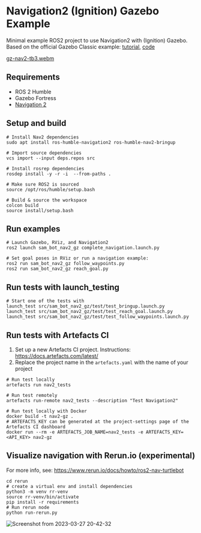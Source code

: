 
# Navigation2 (Ignition) Gazebo Example
Minimal example ROS2 project to use Navigation2 with (Ignition) Gazebo. Based on the official Gazebo Classic example: [tutorial](https://navigation.ros.org/setup_guides/index.html), [code](https://github.com/ros-planning/navigation2_tutorials/tree/master/sam_bot_description)

[gz-nav2-tb3.webm](https://user-images.githubusercontent.com/2298371/226628768-818a7c3f-e5e1-49c6-b819-112c2cfa668b.webm)

## Requirements
 - ROS 2 Humble
 - Gazebo Fortress
 - [Navigation 2](https://navigation.ros.org/build_instructions/index.html#install)

## Setup and build
```
# Install Nav2 dependencies
sudo apt install ros-humble-navigation2 ros-humble-nav2-bringup

# Import source dependencies
vcs import --input deps.repos src

# Install rosrep dependencies
rosdep install -y -r -i  --from-paths . 

# Make sure ROS2 is sourced
source /opt/ros/humble/setup.bash

# Build & source the workspace
colcon build
source install/setup.bash
```

## Run examples
```
# Launch Gazebo, RViz, and Navigation2
ros2 launch sam_bot_nav2_gz complete_navigation.launch.py

# Set goal poses in RViz or run a navigation example:
ros2 run sam_bot_nav2_gz follow_waypoints.py
ros2 run sam_bot_nav2_gz reach_goal.py
```

## Run tests with **launch_testing**
```
# Start one of the tests with
launch_test src/sam_bot_nav2_gz/test/test_bringup.launch.py
launch_test src/sam_bot_nav2_gz/test/test_reach_goal.launch.py
launch_test src/sam_bot_nav2_gz/test/test_follow_waypoints.launch.py
```



## Run tests with **Artefacts CI**
 1. Set up a new Artefacts CI project. Instructions: https://docs.artefacts.com/latest/
 2. Replace the project name in the `artefacts.yaml` with the name of your project
```
# Run test locally
artefacts run nav2_tests

# Run test remotely
artefacts run-remote nav2_tests --description "Test Navigation2"

# Run test locally with Docker
docker build -t nav2-gz .
# ARTEFACTS_KEY can be generated at the project-settings page of the Artefacts CI dashboard
docker run --rm -e ARTEFACTS_JOB_NAME=nav2_tests -e ARTEFACTS_KEY=<API_KEY> nav2-gz
```

## Visualize navigation with **Rerun.io** (experimental)
For more info, see: https://www.rerun.io/docs/howto/ros2-nav-turtlebot
```
cd rerun
# create a virtual env and install dependencies
python3 -m venv rr-venv
source rr-venv/bin/activate
pip install -r requirements
# Run rerun node
python run-rerun.py
```
![Screenshot from 2023-03-27 20-42-32](https://user-images.githubusercontent.com/2298371/228792085-66837913-32fe-4506-9624-673424328ea4.png)

